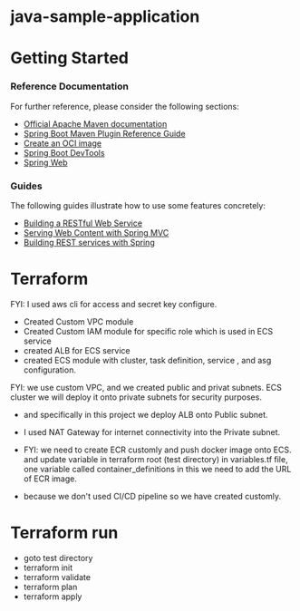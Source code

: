 # java-sample-application

# Getting Started

### Reference Documentation
For further reference, please consider the following sections:

* [Official Apache Maven documentation](https://maven.apache.org/guides/index.html)
* [Spring Boot Maven Plugin Reference Guide](https://docs.spring.io/spring-boot/docs/3.1.5/maven-plugin/reference/html/)
* [Create an OCI image](https://docs.spring.io/spring-boot/docs/3.1.5/maven-plugin/reference/html/#build-image)
* [Spring Boot DevTools](https://docs.spring.io/spring-boot/docs/3.1.5/reference/htmlsingle/index.html#using.devtools)
* [Spring Web](https://docs.spring.io/spring-boot/docs/3.1.5/reference/htmlsingle/index.html#web)

### Guides
The following guides illustrate how to use some features concretely:

* [Building a RESTful Web Service](https://spring.io/guides/gs/rest-service/)
* [Serving Web Content with Spring MVC](https://spring.io/guides/gs/serving-web-content/)
* [Building REST services with Spring](https://spring.io/guides/tutorials/rest/)

# Terraform 

FYI: I used aws cli for access and secret key configure.

- Created Custom VPC module
- Created Custom IAM module for specific role which is used in ECS service
- created ALB for ECS service
- created ECS module with cluster, task definition, service , and asg configuration.

FYI: we use custom VPC, and we created public and privat subnets. ECS cluster we will deploy it onto private subnets for security purposes. 
- and specifically in this project we deploy ALB onto Public subnet.
- I used NAT Gateway for internet connectivity into the Private subnet.

- FYI: we need to create ECR customly and push docker image onto ECS. and update variable in terraform root (test directory) in variables.tf file, one variable called container_definitions in this we need to add the URL of ECR image.
- because we don't used CI/CD pipeline so we have created customly.

# Terraform run

- goto test directory
- terraform init
- terraform validate
- terraform plan
- terraform apply

